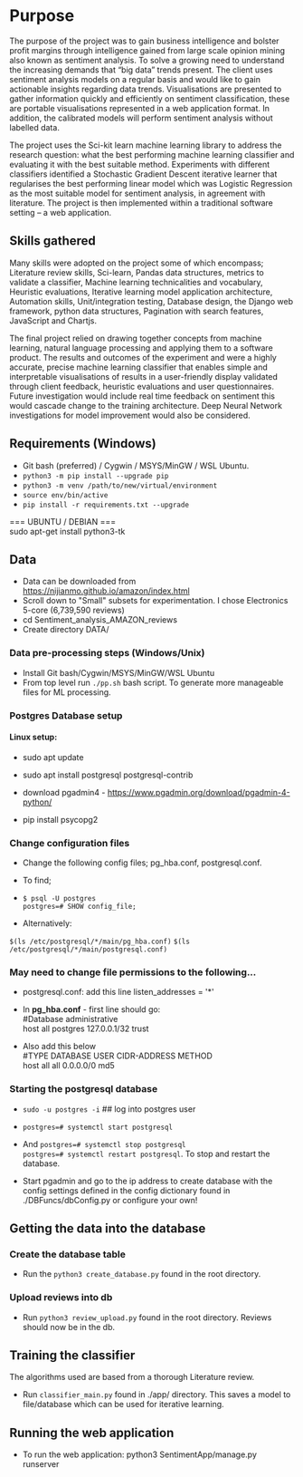 # Purpose

The purpose of the project was to gain business intelligence and bolster profit margins through intelligence gained from large scale opinion mining also known as sentiment analysis. To solve a growing need to understand the increasing demands that “big data” trends present. The client uses sentiment analysis models on a regular basis and would like to gain actionable insights regarding data trends. Visualisations are presented to gather information quickly and efficiently on sentiment classification, these are portable visualisations represented in a web application format. In addition, the calibrated models will perform sentiment analysis without labelled data.

The project uses the Sci-kit learn machine learning library to address the research question: what the best performing machine learning classifier and evaluating it with the best suitable method. Experiments with different classifiers identified a Stochastic Gradient Descent iterative learner that regularises the best performing linear model which was Logistic Regression as the most suitable model for sentiment analysis, in agreement with literature. The project is then implemented within a traditional software setting – a web application. 

## Skills gathered

Many skills were adopted on the project some of which encompass; Literature review skills, Sci-learn, Pandas data structures, metrics to validate a classifier, Machine learning technicalities and vocabulary, Heuristic evaluations, Iterative learning model application architecture, Automation skills, Unit/integration testing, Database design, the Django web framework, python data structures, Pagination with search features, JavaScript and Chartjs.

The final project relied on drawing together concepts from machine learning, natural language processing and applying them to a software product. The results and outcomes of the experiment and were a highly accurate, precise machine learning classifier that enables simple and interpretable visualisations of results in a user-friendly display validated through client feedback, heuristic evaluations and user questionnaires. Future investigation would include real time feedback on sentiment this would cascade change to the training architecture. Deep Neural Network investigations for model improvement would also be considered.

## Requirements (Windows)

* Git bash (preferred) / Cygwin / MSYS/MinGW / WSL Ubuntu.
* `python3 -m pip install --upgrade pip`
* `python3 -m venv /path/to/new/virtual/environment`
* `source env/bin/active`
* `pip install -r requirements.txt --upgrade`

=== UBUNTU / DEBIAN ===</br>
sudo apt-get install python3-tk

## Data 

* Data can be downloaded from https://nijianmo.github.io/amazon/index.html
* Scroll down to "Small" subsets for experimentation. I chose Electronics	5-core (6,739,590 reviews)
* cd Sentiment_analysis_AMAZON_reviews
* Create directory DATA/

### Data pre-processing steps (Windows/Unix)

* Install Git bash/Cygwin/MSYS/MinGW/WSL Ubuntu
* From top level run `./pp.sh` bash script. To generate more manageable files for ML processing.

### Postgres Database setup

#### Linux setup:

- sudo apt update

- sudo apt install postgresql postgresql-contrib

- download pgadmin4 - https://www.pgadmin.org/download/pgadmin-4-python/


- pip install psycopg2

### Change configuration files

- Change the following config files; pg_hba.conf, postgresql.conf.

- To find; 

- `$ psql -U postgres` </br>
`postgres=# SHOW config_file;`

- Alternatively:

`$(ls /etc/postgresql/*/main/pg_hba.conf)`
`$(ls /etc/postgresql/*/main/postgresql.conf)`

### May need to change file permissions to the following...  

- postgresql.conf: add this line listen_addresses = '*'
- In **pg_hba.conf** - first line should go:</br>
#Database administrative </br>
host all postgres 127.0.0.1/32 trust

- Also add this below </br>
#TYPE DATABASE USER CIDR-ADDRESS  METHOD</br>
host  all  all 0.0.0.0/0 md5


### Starting the postgresql database

- `sudo -u postgres -i` ## log into postgres user

- `postgres=# systemctl start postgresql`

- And `postgres=# systemctl stop postgresql` </br> `postgres=# systemctl restart postgresql`. To stop and restart the database.

- Start pgadmin and go to the ip address to create database with the config settings defined in the config dictionary found in ./DBFuncs/dbConfig.py or configure your own!

## Getting the data into the database

### Create the database table
- Run the `python3 create_database.py` found in the root directory.

### Upload reviews into db

- Run `python3 review_upload.py` found in the root directory. Reviews should now be in the db.

## Training the classifier

The algorithms used are based from a thorough Literature review.

- Run `classifier_main.py` found in ./app/ directory. This saves a model to file/database which can be used for iterative learning.</br>

## Running the web application

- To run the web application: python3 SentimentApp/manage.py runserver
